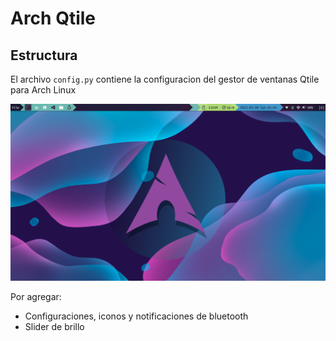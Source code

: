 # Arch Qtile

## Estructura
El archivo `config.py` contiene la configuracion del gestor de ventanas Qtile para Arch Linux

![](https://github.com/EmmanuelIsai/ArchQtile/blob/634630f1edadc1757216c16beaf80b827bd856c2/qtile.png)



Por agregar:
- Configuraciones, iconos y notificaciones de bluetooth
- Slider de brillo

